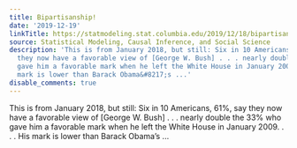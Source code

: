 ```yaml
---
title: Bipartisanship!
date: '2019-12-19'
linkTitle: https://statmodeling.stat.columbia.edu/2019/12/18/bipartisanship/
source: Statistical Modeling, Causal Inference, and Social Science
description: 'This is from January 2018, but still: Six in 10 Americans, 61%, say
  they now have a favorable view of [George W. Bush] . . . nearly double the 33% who
  gave him a favorable mark when he left the White House in January 2009. . . . His
  mark is lower than Barack Obama&#8217;s ...'
disable_comments: true
---
```

This is from January 2018, but still: Six in 10 Americans, 61%, say they now have a favorable view of [George W. Bush] . . . nearly double the 33% who gave him a favorable mark when he left the White House in January 2009. . . . His mark is lower than Barack Obama&#8217;s ...